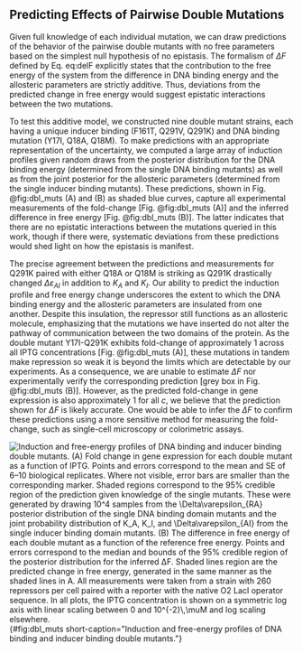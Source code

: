 ## Predicting Effects of Pairwise Double Mutations

Given full knowledge of each individual mutation, we can draw
predictions of the behavior of the pairwise double mutants with no free
parameters based on the simplest null hypothesis of no epistasis. The
formalism of $\Delta F$ defined by Eq. eq:delF explicitly
states that the contribution to the free energy of the system from the
difference in DNA binding energy and the allosteric parameters are
strictly additive. Thus, deviations from the predicted change in free
energy would suggest epistatic interactions between the two mutations.

To test this additive model, we constructed nine double mutant strains, each
having a unique inducer binding (F161T, Q291V, Q291K) and DNA binding
mutation (Y17I, Q18A, Q18M). To make predictions with an appropriate
representation of the uncertainty, we computed a large array of induction
profiles given random draws from the posterior distribution for the DNA
binding energy (determined from the single DNA binding mutants) as well as
from the joint posterior for the allosteric parameters (determined from the
single inducer binding mutants). These predictions, shown in Fig.
@fig:dbl_muts (A) and (B) as shaded blue curves, capture all experimental
measurements of the fold-change [Fig. @fig:dbl_muts (A)] and the inferred
difference in free energy [Fig. @fig:dbl_muts (B)]. The latter indicates that
there are no epistatic interactions between the mutations queried in this
work, though if there were, systematic deviations from these predictions
would shed light on how the epistasis is manifest.

The precise agreement between the predictions and measurements for Q291K
paired with either Q18A or Q18M is striking as Q291K drastically changed
$\Delta\varepsilon_{AI}$ in addition to $K_A$ and $K_I$. Our ability to
predict the induction profile and free energy change underscores the extent
to which the DNA binding energy and the allosteric parameters are insulated
from one another. Despite this insulation, the repressor still functions as
an allosteric molecule, emphasizing that the mutations we have inserted do
not alter the pathway of communication between the two domains of the
protein. As the double mutant Y17I-Q291K exhibits fold-change of
approximately $1$ across all IPTG concentrations [Fig. @fig:dbl_muts (A)],
these mutations in tandem make repression so weak it is beyond the limits
which are detectable by our experiments. As a consequence, we are unable to
estimate $\Delta F$ nor experimentally verify the corresponding prediction
[grey box in Fig. @fig:dbl_muts (B)]. However, as the predicted fold-change
in gene expression is also approximately $1$ for all $c$, we believe that the
prediction shown for $\Delta F$ is likely accurate. One would be able to
infer the $\Delta F$ to confirm these predictions using a more sensitive
method for measuring the fold-change, such as single-cell microscopy or
colorimetric assays.

![**Induction and free-energy profiles of DNA binding and inducer binding
double mutants.** (A) Fold change in gene expression for each double mutant as
a function of IPTG. Points and errors correspond to the mean and SE of 6–10
biological replicates. Where not visible, error bars are smaller than the
corresponding marker. Shaded regions correspond to the 95% credible region of
the prediction given knowledge of the single mutants. These were generated by
drawing $10^4$ samples from the $\Delta\varepsilon_{RA}$ posterior distribution
of the single DNA binding domain mutants and the joint probability
distribution of $K_A$, $K_I$, and $\Delta\varepsilon_{AI}$ from the single
inducer binding domain mutants. (B) The difference in free energy of each double
mutant as a function of the reference free
energy. Points and errors correspond to the median and bounds of the 95%
credible region of the posterior distribution for the inferred ∆F. Shaded
lines region are the predicted change in free energy, generated in the same
manner as the shaded lines in A. All measurements were taken from a strain
with 260 repressors per cell paired with a reporter with the native O2 LacI
operator sequence. In all plots, the IPTG concentration is shown on a
symmetric log axis with linear scaling between 0 and $10^{-2}\,\mu$M and log scaling
elsewhere.](ch3_fig5){#fig:dbl_muts short-caption="Induction and free-energy
profiles of DNA binding and inducer binding double mutants."}


